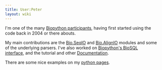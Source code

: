 ```yaml
---
title: User:Peter
layout: wiki
---
```


I'm one of the many [Biopython participants](Participants "wikilink"),
having first started using the code back in 2004 or there abouts.

My main contributions are the [Bio.SeqIO](SeqIO "wikilink") and
[Bio.AlignIO](AlignIO "wikilink") modules and some of the underlying
parsers. I've also worked on [Biopython's BioSQL
interface](BioSQL "wikilink"), and the tutorial and other
[Documentation](Documentation "wikilink").

There are some nice examples on my [python
pages](http://www.warwick.ac.uk/go/peter_cock/python/).

